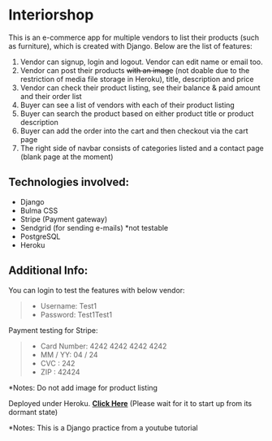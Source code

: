 # Interiorshop

This is an e-commerce app for multiple vendors to list their products (such as furniture), which is created with Django. 
Below are the list of features:

1. Vendor can signup, login and logout. Vendor can edit name or email too.
1. Vendor can post their products ~~with an image~~ (not doable due to the restriction of media file storage in Heroku), title, description and price
1. Vendor can check their product listing, see their balance & paid amount and their order list
1. Buyer can see a list of vendors with each of their product listing
1. Buyer can search the product based on either product title or product description 
1. Buyer can add the order into the cart and then checkout via the cart page
1. The right side of navbar consists of categories listed and a contact page (blank page at the moment)

## Technologies involved:

- Django
- Bulma CSS
- Stripe (Payment gateway)
- Sendgrid (for sending e-mails) *not testable
- PostgreSQL
- Heroku

## Additional Info:

You can login to test the features with below vendor:
> - Username: Test1
> - Password: Test1Test1

Payment testing for Stripe:
> - Card Number: 4242 4242 4242 4242
> - MM / YY: 04 / 24
> - CVC : 242
> - ZIP : 42424

*Notes: Do not add image for product listing


Deployed under Heroku. **[Click Here](https://interiorshop.herokuapp.com/)** (Please wait for it to start up from its dormant state)

*Notes: This is a Django practice from a youtube tutorial